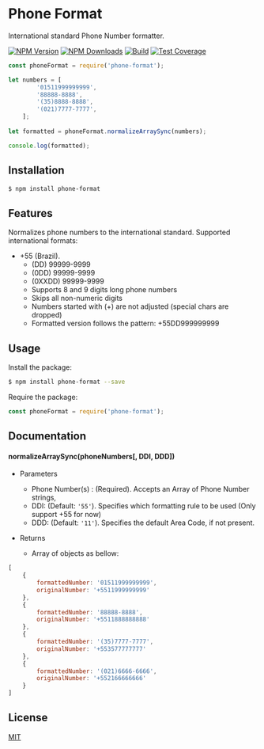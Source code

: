 # Phone Format

International standard Phone Number formatter. 

  [![NPM Version][npm-image]][npm-url]
  [![NPM Downloads][downloads-image]][downloads-url]
  [![Build][travis-image]][travis-url]
  [![Test Coverage][coveralls-image]][coveralls-url]

```js
const phoneFormat = require('phone-format');

let numbers = [
        '01511999999999',
        '88888-8888',
        '(35)8888-8888',
        '(021)7777-7777',
    ];
    
let formatted = phoneFormat.normalizeArraySync(numbers);

console.log(formatted);

```

## Installation

```bash
$ npm install phone-format
```

## Features

Normalizes phone numbers to the international standard. Supported international formats:
  * +55 (Brazil).
    * (DD) 99999-9999
    * (0DD) 99999-9999
    * (0XXDD) 99999-9999
    * Supports 8 and 9 digits long phone numbers
    * Skips all non-numeric digits
    * Numbers started with (+) are not adjusted (special chars are dropped)
    * Formatted version follows the pattern: +55DD999999999

## Usage

  Install the package:

```bash
$ npm install phone-format --save
```

  Require the package:

```js
const phoneFormat = require('phone-format');
```

## Documentation

#### normalizeArraySync(phoneNumbers[, DDI, DDD])

  * Parameters
    * Phone Number(s) : (Required). Accepts an Array of Phone Number strings,
    * DDI: (Default: `'55'`). Specifies which formatting rule to be used (Only support +55 for now)
    * DDD: (Default: `'11'`). Specifies the default Area Code, if not present.
  
  * Returns
    * Array of objects as bellow:
      
```js
[
    {
        formattedNumber: '01511999999999',
        originalNumber: '+5511999999999'
    },
    {
        formattedNumber: '88888-8888',
        originalNumber: '+5511888888888'
    },
    {
        formattedNumber: '(35)7777-7777',
        originalNumber: '+553577777777'
    },
    {
        formattedNumber: '(021)6666-6666',
        originalNumber: '+552166666666'
    }
]
```

## License

  [MIT](LICENSE)

[npm-image]: https://img.shields.io/npm/v/phone-format.svg
[npm-url]: https://npmjs.org/package/phone-format
[downloads-image]: https://img.shields.io/npm/dm/phone-format.svg
[downloads-url]: https://npmjs.org/package/phone-format
[travis-image]: https://img.shields.io/travis/wanderleypanosso/phone-format/master.svg
[travis-url]: https://travis-ci.org/wanderleypanosso/phone-format
[coveralls-image]: https://img.shields.io/coveralls/wanderleypanosso/phone-format/master.svg
[coveralls-url]: https://coveralls.io/r/wanderleypanosso/phone-format?branch=master
